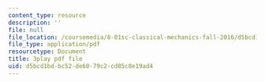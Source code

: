 ```yaml
---
content_type: resource
description: ''
file: null
file_location: /coursemedia/8-01sc-classical-mechanics-fall-2016/d5bcd1bdbc52de6079c2cd85c8e19ad4_CFh3gu-z_rc.pdf
file_type: application/pdf
resourcetype: Document
title: 3play pdf file
uid: d5bcd1bd-bc52-de60-79c2-cd85c8e19ad4
---
```

